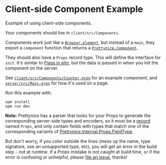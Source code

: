 # Client-side Component Example

Example of using client-side components.

Your components should live in `client/src/Components`.

Components work just like a [`Browser.element`](https://packages.gren-lang.org/package/gren-lang/browser/version/3.0.0/module/Browser#element),
but instead of a `main`, they export a `component` function that returns a [`Prettynice.Component`](https://github.com/blaix/prettynice/blob/main/src/Prettynice/Component.gren).

They should also have a `Props` record type.
This will define the interface for `init`.
It's similar to [Flags in elm](https://guide.elm-lang.org/interop/flags),
but the data is passed in when you init the component on the server.

See [`client/src/Components/Counter.gren`](client/src/Components/Counter.gren) for an example component,
and [`server/src/Main.gren`](server/src/Main.gren) for how it's used on a page.

Run this example with:

```
npm install
npm run dev
```

**Note:** Prettynice has a parser that looks for your Props to generate the corresponding server-side types and encoders,
so it must be a [record](https://gren-lang.org/book/syntax/records.html) named `Props`,
and only contain fields with types that match one of the corresponding variants of [Prettynice.Internal.Props.FieldType](https://github.com/blaix/prettynice/blob/main/src/Prettynice/Internal/Props.gren).

But don't worry, if you color outside the lines (mess up the name, type
signature, use an unsupported type, etc), you will get an error in the build
step - _not_ at runtime. If a Props mistake is not caught at build time, or if
the error is confusing or unhelpful, please
[file an issue](https://github.com/blaix/prettynice/issues), thanks!

